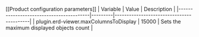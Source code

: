 [[Product configuration parameters]]
| Variable                                | Value   | Description                              |
|-----------------------------------------|---------|------------------------------------------|
| plugin.erd-viewer.maxColumnsToDisplay   | 15000   | Sets the maximum displayed objects count |